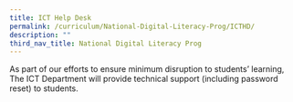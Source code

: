 ```yaml
---
title: ICT Help Desk
permalink: /curriculum/National-Digital-Literacy-Prog/ICTHD/
description: ""
third_nav_title: National Digital Literacy Prog
---
```

As part of our efforts to ensure minimum disruption to students’ learning, The ICT Department will provide technical support (including password reset) to students.

